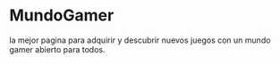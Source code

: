 # MundoGamer
la mejor pagina para adquirir y descubrir nuevos juegos con un mundo gamer abierto para todos.
